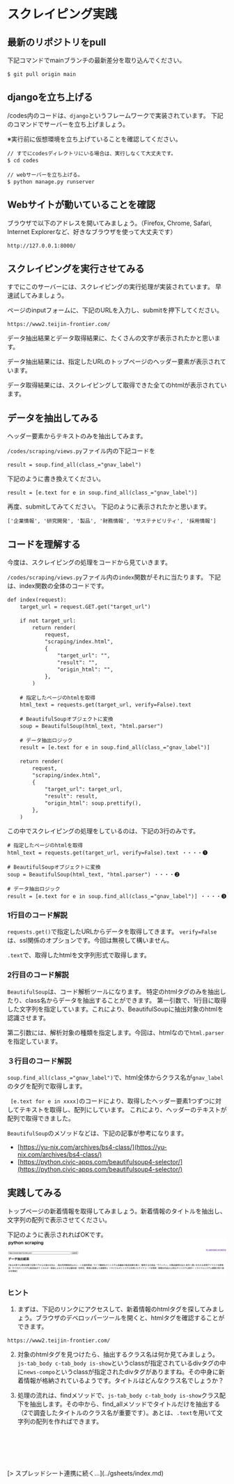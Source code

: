 # スクレイピング実践
## 最新のリポジトリをpull
下記コマンドでmainブランチの最新差分を取り込んでください。
```
$ git pull origin main
```

## djangoを立ち上げる

/codes内のコードは、`django`というフレームワークで実装されています。
下記のコマンドでサーバーを立ち上げましょう。

※実行前に仮想環境を立ち上げていることを確認してください。
```
// すでにcodesディレクトリにいる場合は、実行しなくて大丈夫です。
$ cd codes

// webサーバーを立ち上げる。
$ python manage.py runserver
```

## Webサイトが動いていることを確認
ブラウザで以下のアドレスを開いてみましょう。（Firefox, Chrome, Safari, Internet Explorerなど、好きなブラウザを使って大丈夫です）

```
http://127.0.0.1:8000/
```

## スクレイピングを実行させてみる
すでにこのサーバーには、スクレイピングの実行処理が実装されています。
早速試してみましょう。

ページのinputフォームに、下記のURLを入力し、submitを押下してください。

```
https://www2.teijin-frontier.com/
```

データ抽出結果とデータ取得結果に、たくさんの文字が表示されたかと思います。

データ抽出結果には、指定したURLのトップページのヘッダー要素が表示されています。

データ取得結果には、スクレイピングして取得できた全てのhtmlが表示されています。

## データを抽出してみる
ヘッダー要素からテキストのみを抽出してみます。

`/codes/scraping/views.py`ファイル内の下記コードを
```
result = soup.find_all(class_="gnav_label")
```

下記のように書き換えてください。
```
result = [e.text for e in soup.find_all(class_="gnav_label")]
```

再度、submitしてみてください。
下記のように表示されたかと思います。
```
['企業情報', '研究開発', '製品', '財務情報', 'サステナビリティ', '採用情報']
```

## コードを理解する
今度は、スクレイピングの処理をコードから見ていきます。

`/codes/scraping/views.py`ファイル内の`index`関数がそれに当たります。
下記は、index関数の全体のコードです。
```
def index(request):
    target_url = request.GET.get("target_url")

    if not target_url:
        return render(
            request,
            "scraping/index.html",
            {
                "target_url": "",
                "result": "",
                "origin_html": "",
            },
        )

    # 指定したページのhtmlを取得
    html_text = requests.get(target_url, verify=False).text

    # BeautifulSoupオブジェクトに変換
    soup = BeautifulSoup(html_text, "html.parser")

    # データ抽出ロジック
    result = [e.text for e in soup.find_all(class_="gnav_label")]

    return render(
        request,
        "scraping/index.html",
        {
            "target_url": target_url,
            "result": result,
            "origin_html": soup.prettify(),
        },
    )
```

この中でスクレイピングの処理をしているのは、下記の3行のみです。

```
# 指定したページのhtmlを取得
html_text = requests.get(target_url, verify=False).text ・・・・❶

# BeautifulSoupオブジェクトに変換
soup = BeautifulSoup(html_text, "html.parser") ・・・・❷

# データ抽出ロジック
result = [e.text for e in soup.find_all(class_="gnav_label")] ・・・・❸
```

### 1行目のコード解説

`requests.get()`で指定したURLからデータを取得してきます。
`verify=False`は、ssl関係のオプションです。今回は無視して構いません。

`.text`で、取得したhtmlを文字列形式で取得します。

### 2行目のコード解説

`BeautifulSoup`は、コード解析ツールになります。
特定のhtmlタグのみを抽出したり、class名からデータを抽出することができます。
第一引数で、1行目に取得した文字列を指定しています。これにより、BeautifulSoupに抽出対象のhtmlを認識させます。

第二引数には、解析対象の種類を指定します。今回は、htmlなので`html.parser`を指定しています。

### ３行目のコード解説

`soup.find_all(class_="gnav_label")`で、html全体からクラス名が`gnav_label`のタグを配列で取得します。

` [e.text for e in xxxx]`のコードにより、取得したヘッダー要素1つずつに対してテキストを取得し、配列にしています。
これにより、ヘッダーのテキストが配列で取得できました。

`BeautifulSoup`のメソッドなどは、下記の記事が参考になります。
- [https://yu-nix.com/archives/bs4-class/](https://yu-nix.com/archives/bs4-class/)
- [https://python.civic-apps.com/beautifulsoup4-selector/](https://python.civic-apps.com/beautifulsoup4-selector/)


## 実践してみる

トップページの新着情報を取得してみましょう。新着情報のタイトルを抽出し、文字列の配列で表示させてください。

下記のように表示されればOKです。
![titles](https://github.com/ymdd1/python_scraping_session/blob/main/docs/images/titles.png?raw=true) 

### ヒント
1. まずは、下記のリンクにアクセスして、新着情報のhtmlタグを探してみましょう。ブラウザのデベロッパーツールを開くと、htmlタグを確認することができます。
```
https://www2.teijin-frontier.com/
```

2. 対象のhtmlタグを見つけたら、抽出するクラス名は何か見てみましょう。`js-tab_body c-tab_body is-show`というclassが指定されているdivタグの中に`news-compo`というclassが指定されたdivタグがありますね。その中身に新着情報が格納されているようです。タイトルはどんなクラス名でしょうか？

3. 処理の流れは、findメソッドで、`js-tab_body c-tab_body is-show`クラス配下を抽出します。その中から、find_allメソッドでタイトルだけを抽出する（2で調査したタイトルのクラス名が重要です）。あとは、`.text`を用いて文字列の配列を作ればできます。
<br>
<br>
<br>
<br>
<br>
[> スプレッドシート連携に続く...](../gsheets/index.md)


